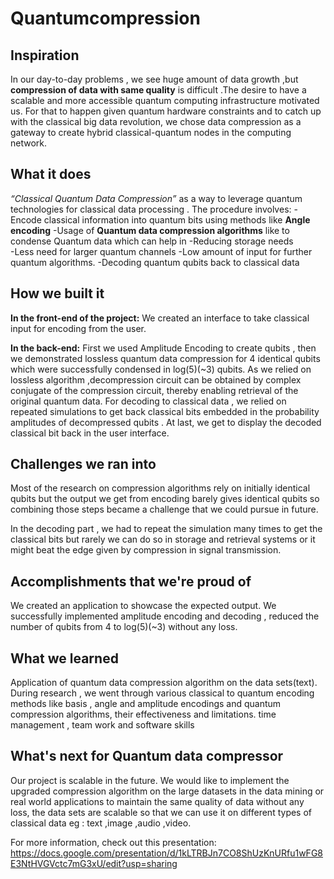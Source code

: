# Quantumcompression
## Inspiration
In our day-to-day problems , we see huge amount of data growth ,but **compression of data with same quality** is difficult .The desire to have a scalable and more accessible quantum computing infrastructure motivated us. For that to happen given quantum hardware constraints and to catch up with the classical big data revolution, we chose data compression as a gateway to create hybrid 
classical-quantum nodes in the computing network.

## What it does
 _“Classical Quantum Data Compression”_ as a way to leverage quantum technologies for classical data processing . 
The procedure involves:
-Encode classical information into quantum bits using methods like **Angle encoding**
-Usage of **Quantum data compression algorithms** like to condense Quantum data which can help in 
-Reducing storage needs  
-Less need for larger quantum channels
-Low amount of input for further quantum algorithms.
-Decoding quantum qubits back to classical data

## How we built it
**In the front-end of the project:**
We created an interface to take classical input for encoding from the user.
 
**In the back-end:**
 First we used Amplitude Encoding to create qubits , then we demonstrated lossless quantum data compression for 4 identical qubits which were successfully condensed in log(5)(~3) qubits.
 As we relied on lossless algorithm ,decompression circuit can be obtained by complex conjugate of the compression circuit, thereby enabling retrieval of the original quantum data.
For decoding to classical data , we relied on repeated simulations to get back classical bits embedded in the probability amplitudes of decompressed qubits . At last, we get to display the decoded classical bit back in the user interface.

## Challenges we ran into
Most of the research on compression algorithms rely on initially identical qubits but the output we get from encoding barely gives identical qubits so combining those steps became a challenge that we could pursue in future.

In the decoding part , we had to repeat the simulation many times to get the classical bits but rarely we can do so in storage and retrieval systems or it might beat the edge given by compression in signal transmission.

## Accomplishments that we're proud of
We created an application to showcase the expected output.
We successfully implemented amplitude encoding and decoding , reduced the number of qubits from 4 to log(5)(~3) without any loss.


## What we learned
Application of quantum data compression algorithm on the data sets(text).
During research , we went through various classical to quantum encoding methods like basis , angle and amplitude encodings and  quantum compression algorithms, their effectiveness and limitations.
time management , team work and software skills

## What's next for Quantum data compressor
Our project is scalable in the future. We would like to implement the upgraded compression algorithm on the large datasets  in the data mining  or real world applications to maintain the same quality of data without any loss, the data sets are scalable so that we can use it on different types of  classical data eg : text ,image ,audio ,video. 

For more information, check out this presentation: https://docs.google.com/presentation/d/1kLTRBJn7CO8ShUzKnURfu1wFG8E3NtHVGVctc7mG3xU/edit?usp=sharing
